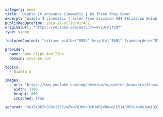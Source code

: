 ```yaml
---
category: news
title: "Diablo IV Announce Cinematic | By Three They Come"
excerpt: "diablo 4 cinematic trailer from blizzcon #d4 #blizzcon #diablo."
publishedDateTime: 2019-11-01T19:01:45Z
originalUrl: "https://youtube.com/watch?v=0vE3rAjtqUY"
type: video

featuredContent: "<iframe width=\"800\" height=\"500\" frameborder=\"0\" src=\"https://www.youtube.com/embed/0vE3rAjtqUY\" allow=\"accelerometer; autoplay; encrypted-media; gyroscope; picture-in-picture\" allowfullscreen></iframe>"

provider:
  name: Game Clips And Tips
  domain: youtube.com

topics:
  - Diablo 4

images:
  - url: "https://www.youtube.com/img/desktop/supported_browsers/dinosaur.png"
    width: 1200
    height: 800
    isCached: true

secured: "xUXT/DkZnSGNs1I97/aZVwV8Jbnz0xhJWBiXkmwqCE514RR5lu+wkKJwmjQ3ZNPp6NYH2NpaQxhI03397cZcRj8tc/Irh/vCgIognG+aTYxSmC8YlElcPso6Z9wRh7XiVRO+kdpPkSHfc8PSb2A2QLLYvABPwzHyGi7Romin7TrNiYl0eAZZ/5AyzNYDXkt1ndiUQ7nDaNsvHydKE7E/2IqbUm7qZ/cjBET3Y+osUuYwHOmwoe/mpA/xv063x/hXSxrzi4dm7nKJan7je7tzJUEQIQCo+FwPiFDVdI1/5sEhszmuKUnwPpvaprrUCn2hJ9qYKIEAy4xmNFCTdMxCj8TlRpIDn+wFKzHIbBT257MNmfJYaIuRPD9oXfMzNPFJzcLl3nsD6j5Y+2hGlZ6Tbg==;iOVe0KGDH8+xnmod6kJrjA=="
---
```


